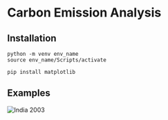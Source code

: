# Carbon Emission Analysis

## Installation
``` 
python -m venv env_name
source env_name/Scripts/activate
```
```
pip install matplotlib
```

## Examples

![India 2003](img/India_2003)
